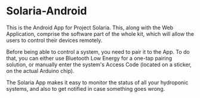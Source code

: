 # Solaria-Android
This is the Android App for Project Solaria. This, along with the Web Application, 
comprise the software part of the whole kit, which will allow the users to control 
their devices remotely.

Before being able to control a system, you need to pair it to the App. To do that,
you can either use Bluetooth Low Energy for a one-tap pairing solution, or manually
enter the system's Access Code (located on a sticker, on the actual Arduino chip).

The Solaria App makes it easy to monitor the status of all your hydroponic systems,
and also to get notified in case something goes wrong.
